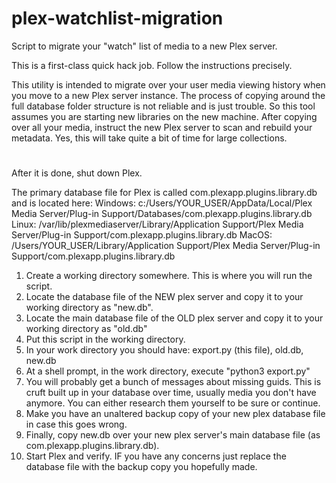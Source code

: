 # plex-watchlist-migration
Script to migrate your "watch" list of media to a new Plex server.

This is a first-class quick hack job.  Follow the instructions precisely.

This utility is intended to migrate over your user media viewing history when you move to a new
Plex server instance.  The process of copying around the full database folder structure is not reliable and
is just trouble.  So this tool assumes you are starting new libraries on the new machine.
After copying over all your media, instruct the new Plex server to scan and rebuild your metadata.
Yes, this will take quite a bit of time for large collections.
#
After it is done, shut down Plex.

The primary database file for Plex is called com.plexapp.plugins.library.db and is located here:
  Windows: c:/Users/YOUR_USER/AppData/Local/Plex Media Server/Plug-in Support/Databases/com.plexapp.plugins.library.db
  Linux: /var/lib/plexmediaserver/Library/Application Support/Plex Media Server/Plug-in Support/com.plexapp.plugins.library.db
  MacOS: /Users/YOUR_USER/Library/Application Support/Plex Media Server/Plug-in Support/com.plexapp.plugins.library.db

 1. Create a working directory somewhere. This is where you will run the script.
 2. Locate the database file of the NEW plex server and copy it to your working directory as "new.db".
 3. Locate the main database file of the OLD plex server and copy it to your working directory as "old.db"
 4. Put this script in the working directory.
 5. In your work directory you should have: export.py (this file), old.db, new.db
 6. At a shell prompt, in the work directory, execute "python3 export.py"
 7. You will probably get a bunch of messages about missing guids.  This is cruft built up in your database over time,
    usually media you don't have anymore. You can either research them yourself to be sure or continue.
 8. Make you have an unaltered backup copy of your new plex database file in case this goes wrong.
 9. Finally, copy new.db over your new plex server's main database file (as com.plexapp.plugins.library.db).
10. Start Plex and verify.  IF you have any concerns just replace the database file with the backup copy you hopefully made.

